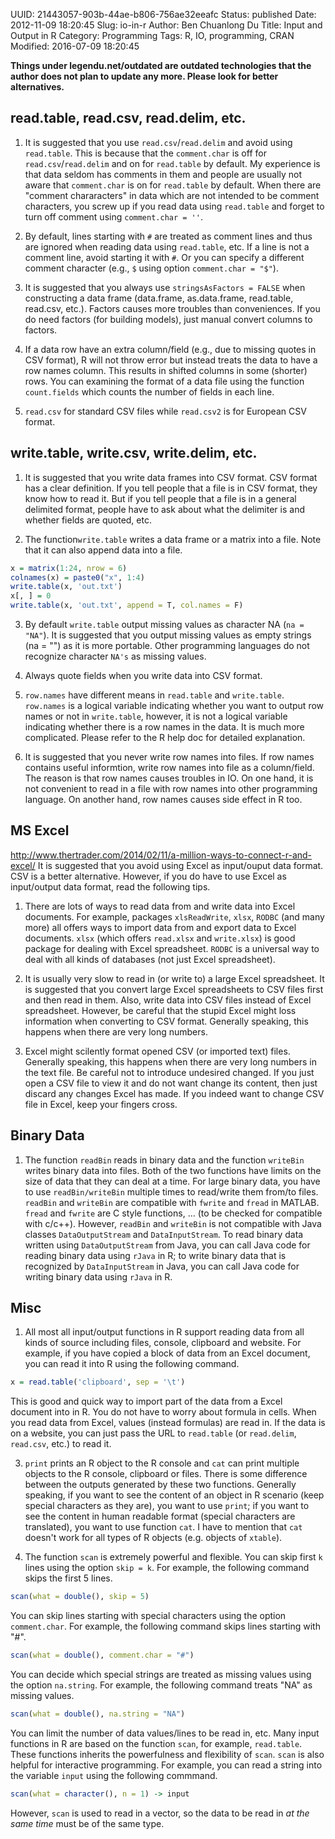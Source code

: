 UUID: 21443057-903b-44ae-b806-756ae32eeafc
Status: published
Date: 2012-11-09 18:20:45
Slug: io-in-r
Author: Ben Chuanlong Du
Title: Input and Output in R
Category: Programming
Tags: R, IO, programming, CRAN
Modified: 2016-07-09 18:20:45

**Things under legendu.net/outdated are outdated technologies that the author does not plan to update any more. Please look for better alternatives.**

## read.table, read.csv, read.delim, etc.
1. It is suggested that you use `read.csv`/`read.delim` and avoid using `read.table`.
This is because that the `comment.char` is off for `read.csv`/`read.delim` and on for `read.table` by default. 
My experience is that data seldom has comments in them 
and people are usually not aware that `comment.char` is on for `read.table` by default. 
When there are "comment chararacters" in data which are not intended to be comment characters,
you screw up if you read data using `read.table` and forget to turn off comment using `comment.char = ''`. 

2. By default, 
lines starting with `#` are treated as comment lines 
and thus are ignored when reading data using `read.table`, etc.
If a line is not a comment line, 
avoid starting it with `#`. 
Or you can specify a different comment character 
(e.g., `$` using option `comment.char = "$"`).

3. It is suggested that you always use `stringsAsFactors = FALSE` 
when constructing a data frame (data.frame, as.data.frame, read.table, read.csv, etc.).
Factors causes more troubles than conveniences. 
If you do need factors (for building models),
just manual convert columns to factors.

1. If a data row have an extra column/field (e.g., due to missing quotes in CSV format),
R will not throw error but instead treats the data to have a row names column. 
This results in shifted columns in some (shorter) rows. 
You can examining the format of a data file 
using the function `count.fields` 
which counts the number of fields in each line.

1. `read.csv` for standard CSV files while `read.csv2` is for European CSV format. 

## write.table, write.csv, write.delim, etc.

1. It is suggested that you write data frames into CSV format.
CSV format has a clear definition. 
If you tell people that a file is in CSV format,
they know how to read it. 
But if you tell people that a file is in a general delimited format,
people have to ask about what the delimiter is 
and whether fields are quoted, etc.

1. The function`write.table` writes a data frame or a matrix into a file. 
Note that it can also append data into a file. 
```R
x = matrix(1:24, nrow = 6)
colnames(x) = paste0("x", 1:4)
write.table(x, 'out.txt')
x[, ] = 0
write.table(x, 'out.txt', append = T, col.names = F)
```

3. By default `write.table` output missing values as character NA (`na = "NA"`). 
It is suggested that you output missing values as empty strings (na = "") as it is more portable. 
Other programming languages do not recognize character `NA's` as missing values. 

2. Always quote fields when you write data into CSV format.

0. `row.names` have different means in `read.table` and `write.table`.
`row.names` is a logical variable indicating 
whether you want to output row names or not in `write.table`,
however, it is not a logical variable indicating whether there is a row names in the data.
It is much more complicated. 
Please refer to the R help doc for detailed explanation.

1. It is suggested that you never write row names into files. 
If row names contains useful informtion, 
write row names into file as a column/field.
The reason is that row names causes troubles in IO. 
On one hand,
it is not convenient to read in a file 
with row names into other programming language. 
On another hand,
row names causes side effect in R too.

## MS Excel
<http://www.thertrader.com/2014/02/11/a-million-ways-to-connect-r-and-excel/>
It is suggested that you avoid using Excel as input/ouput data format. 
CSV is a better alternative.
However, 
if you do have to use Excel as input/output data format,
read the following tips.

1. There are lots of ways to read data from and write data into Excel documents. 
For example, 
packages `xlsReadWrite`, `xlsx`, `RODBC` 
(and many more) all offers ways to import data from and export data to Excel documents. 
`xlsx` (which offers `read.xlsx` and `write.xlsx`) is good package for dealing with Excel spreadsheet.
`RODBC` is a universal way to deal with all kinds of databases 
(not just Excel spreadsheet). 

2. It is usually very slow to read in (or write to) a large Excel spreadsheet.
It is suggested that you convert large Excel spreadsheets to CSV files first 
and then read in them.
Also, write data into CSV files instead of Excel spreadsheet.
However, 
be careful that the stupid Excel might loss information when converting to CSV format.
Generally speaking, 
this happens when there are very long numbers.

3. Excel might scilently format opened CSV (or imported text) files. 
Generally speaking,
this happens when there are very long numbers in the text file.
Be careful not to introduce undesired changed. 
If you just open a CSV file to view it and do not want change its content, 
then just discard any changes Excel has made. 
If you indeed want to change CSV file in Excel, 
keep your fingers cross. 

## Binary Data

1. The function `readBin` reads in binary data 
and the function `writeBin` writes binary data into files. 
Both of the two functions have limits on the size of data that they can deal at a time. 
For large binary data, 
you have to use `readBin/writeBin` multiple times to read/write them from/to files.
`readBin` and `writeBin` are compatible with `fwrite` and `fread` in MATLAB. 
`fread` and `fwrite` are C style functions, ... (to be checked for compatible with c/c++). 
However, `readBin` and `writeBin` is not compatible with 
Java classes `DataOutputStream` and `DataInputStream`. 
To read binary data written using `DataOutputStream` from Java, 
you can call Java code for reading binary data using `rJava` in R; 
to write binary data that is recognized by `DataInputStream` in Java, 
you can call Java code for writing binary data using `rJava` in R.

## Misc
1. All most all input/output functions in R support reading data 
from all kinds of source including files, console, clipboard and website.
For example, 
if you have copied a block of data from an Excel document, 
you can read it into R using the following command.
```R
x = read.table('clipboard', sep = '\t')
```
This is good and quick way to import part of the data from a Excel document into in R. 
You do not have to worry about formula in cells. 
When you read data from Excel, values (instead formulas) are read in.
If the data is on a website, 
you can just pass the URL to `read.table` (or `read.delim`, `read.csv`, etc.) to read it.

3. `print` prints an R object to the R console 
and `cat` can print multiple objects to the R console, clipboard or files. 
There is some difference between the outputs generated by these two functions.
Generally speaking, 
if you want to see the content of an object in R scenario 
(keep special characters as they are), 
you want to use `print`; 
if you want to see the content in human readable format
(special characters are translated), 
you want to use function `cat`.
I have to mention that `cat` doesn't work for all types of R objects 
(e.g. objects of `xtable`).

4. The function `scan` is extremely powerful and flexible. 
You can skip first `k` lines using the option `skip = k`.
For example, 
the following command skips the first 5 lines.
```R
scan(what = double(), skip = 5)
```
You can skip lines starting with special characters using the option `comment.char`.
For example, 
the following command skips lines starting with "#".
```R
scan(what = double(), comment.char = "#")
```
You can decide which special strings are treated as missing values using the option `na.string`.
For example,
the following command treats "NA" as missing values.
```R
scan(what = double(), na.string = "NA")
```
You can limit the number of data values/lines to be read in, etc.
Many input functions in R are based on the function `scan`, 
for example, `read.table`.
These functions inherits the powerfulness and flexibility of `scan`. 
`scan` is also helpful for interactive programming. 
For example, you can read a string into the variable `input` using the following commmand.
```R
scan(what = character(), n = 1) -> input  
```
However, `scan` is used to read in a vector, 
so the data to be read in *at the same time* must be of the same type. 


